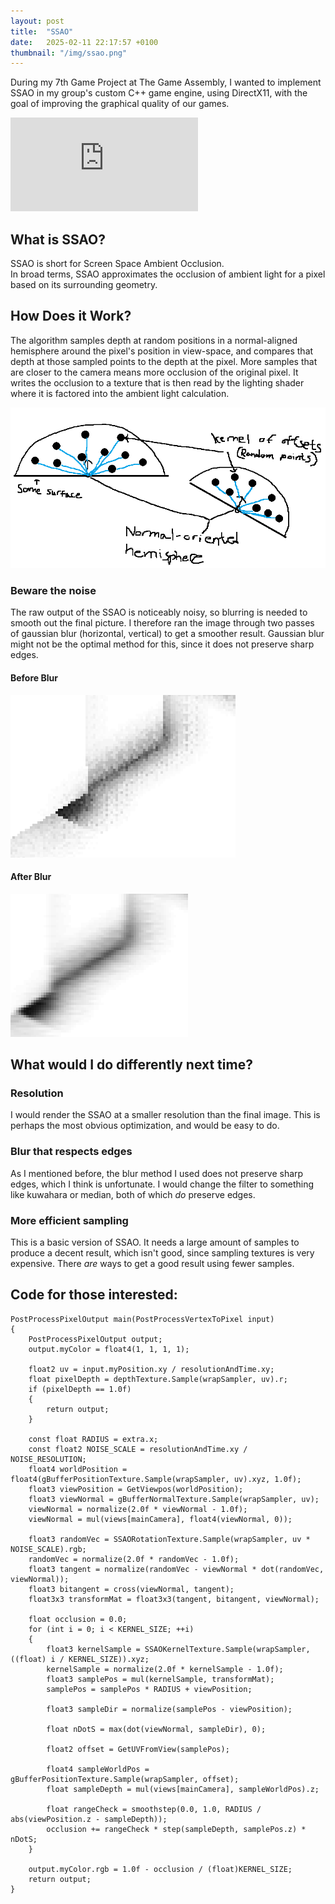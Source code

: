 ```yaml
---
layout: post
title:  "SSAO"
date:   2025-02-11 22:17:57 +0100
thumbnail: "/img/ssao.png"
---
```


During my 7th Game Project at The Game Assembly, 
I wanted to implement SSAO in my group's custom C++ game engine, using DirectX11, with the goal of
improving the graphical quality of our games.

<iframe src="https://www.youtube.com/embed/N8CzbXjcDxQ" frameborder="0" allowfullscreen></iframe>

## What is SSAO?

SSAO is short for Screen Space Ambient Occlusion.  
In broad terms, SSAO approximates the occlusion of ambient light for a pixel based on its surrounding geometry.

## How Does it Work?

The algorithm samples depth at random positions in a normal-aligned hemisphere around the pixel's position in view-space, and compares 
that depth at those sampled points to the depth at the pixel. More samples that are closer to the camera means more occlusion of the original pixel.
It writes the occlusion to a texture that is then read by the lighting shader where it is factored into the ambient light calculation.

![img](/img/explanation.png)

### Beware the noise

The raw output of the SSAO is noticeably noisy, so blurring is needed to smooth out the final picture.
I therefore ran the image through two passes of gaussian blur (horizontal, vertical) to get a smoother result. 
Gaussian blur might not be the optimal method for this, since it does not preserve sharp edges.

#### Before Blur

![img](/img/ssaonoisy.png)

#### After Blur

![img](/img/ssaoblurry.png)

## What would I do differently next time?

### Resolution

I would render the SSAO at a smaller resolution than the final image. 
This is perhaps the most obvious optimization, and would be easy to do.

### Blur that respects edges

As I mentioned before, the blur method I used does not preserve sharp edges, which I think is unfortunate.
I would change the filter to something like kuwahara or median, both of which *do* preserve edges.

### More efficient sampling

This is a basic version of SSAO. It needs a large amount of samples to produce a decent result, 
which isn't good, since sampling textures is very expensive.
There *are* ways to get a good result using fewer samples.

## Code for those interested:

```hlsl
PostProcessPixelOutput main(PostProcessVertexToPixel input)
{
    PostProcessPixelOutput output;
    output.myColor = float4(1, 1, 1, 1);

    float2 uv = input.myPosition.xy / resolutionAndTime.xy;
    float pixelDepth = depthTexture.Sample(wrapSampler, uv).r;
    if (pixelDepth == 1.0f)
    {
        return output;
    }
    
    const float RADIUS = extra.x;
    const float2 NOISE_SCALE = resolutionAndTime.xy / NOISE_RESOLUTION;
    float4 worldPosition = float4(gBufferPositionTexture.Sample(wrapSampler, uv).xyz, 1.0f);
    float3 viewPosition = GetViewpos(worldPosition);
    float3 viewNormal = gBufferNormalTexture.Sample(wrapSampler, uv);
    viewNormal = normalize(2.0f * viewNormal - 1.0f);
    viewNormal = mul(views[mainCamera], float4(viewNormal, 0));
    
    float3 randomVec = SSAORotationTexture.Sample(wrapSampler, uv * NOISE_SCALE).rgb;
    randomVec = normalize(2.0f * randomVec - 1.0f);
    float3 tangent = normalize(randomVec - viewNormal * dot(randomVec, viewNormal));
    float3 bitangent = cross(viewNormal, tangent);
    float3x3 transformMat = float3x3(tangent, bitangent, viewNormal);
    
    float occlusion = 0.0;
    for (int i = 0; i < KERNEL_SIZE; ++i)
    {
        float3 kernelSample = SSAOKernelTexture.Sample(wrapSampler, ((float) i / KERNEL_SIZE)).xyz;
        kernelSample = normalize(2.0f * kernelSample - 1.0f);
        float3 samplePos = mul(kernelSample, transformMat);
        samplePos = samplePos * RADIUS + viewPosition;

        float3 sampleDir = normalize(samplePos - viewPosition);

        float nDotS = max(dot(viewNormal, sampleDir), 0);

        float2 offset = GetUVFromView(samplePos);

        float4 sampleWorldPos = gBufferPositionTexture.Sample(wrapSampler, offset);
        float sampleDepth = mul(views[mainCamera], sampleWorldPos).z;

        float rangeCheck = smoothstep(0.0, 1.0, RADIUS / abs(viewPosition.z - sampleDepth));
        occlusion += rangeCheck * step(sampleDepth, samplePos.z) * nDotS;
    }
    
    output.myColor.rgb = 1.0f - occlusion / (float)KERNEL_SIZE;
    return output;
}
```